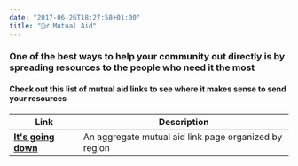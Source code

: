 ```yaml
---
date: "2017-06-26T18:27:58+01:00"
title: "👯‍♂️ Mutual Aid"
---
```


### One of the best ways to help your community out directly is by spreading resources to the people who need it the most

#### Check out this list of mutual aid links to see where it makes sense to send your resources

| Link | Description |
|---------|--------|
| [**It's going down**](itsgoingdown.org) | An aggregate mutual aid link page organized by region |